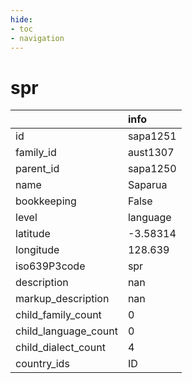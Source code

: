 ```yaml
---
hide:
- toc
- navigation
---
```

# spr
|                      | info     |
|:---------------------|:---------|
| id                   | sapa1251 |
| family_id            | aust1307 |
| parent_id            | sapa1250 |
| name                 | Saparua  |
| bookkeeping          | False    |
| level                | language |
| latitude             | -3.58314 |
| longitude            | 128.639  |
| iso639P3code         | spr      |
| description          | nan      |
| markup_description   | nan      |
| child_family_count   | 0        |
| child_language_count | 0        |
| child_dialect_count  | 4        |
| country_ids          | ID       |
